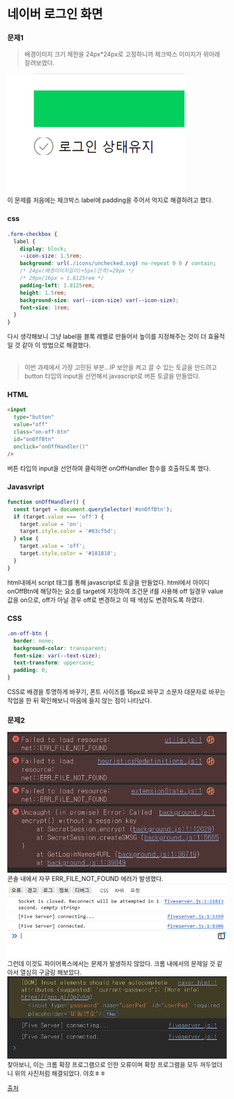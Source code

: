 # 네이버 로그인 화면

### 문제1

> 배경이미지 크기 제한을 24px\*24px로 고정하니까 체크박스 이미지가 위아래 잘려보였다.

![배경이미지 오류](./md-img/image-7.png)
</br>
이 문제를 처음에는 체크박스 label에 padding을 주어서 억지로 해결하려고 했다.

### css

```css
.form-checkbox {
  label {
    display: block;
    --icon-size: 1.5rem;
    background: url(./icons/unchecked.svg) no-repeat 0 0 / contain;
    /* 24px(배경이미지길이)+5px(간격)=29px */
    /* 29px/16px = 1.8125rem */
    padding-left: 1.8125rem;
    height: 1.5rem;
    background-size: var(--icon-size) var(--icon-size);
    font-size: 1rem;
  }
}
```

다시 생각해보니 그냥 label을 블록 레벨로 만들어서 높이를 지정해주는 것이 더 효율적일 것 같아 이 방법으로 해결했다.
</br></br>

> 이번 과제에서 가장 고민된 부분...IP 보안을 켜고 끌 수 있는 토글을 만드려고 button 타입의 input을 선언해서 javascript로 버튼 토글을 만들었다.

### HTML

```html
<input
  type="button"
  value="off"
  class="on-off-btn"
  id="onOffBtn"
  onclick="onOffHandler()"
/>
```

버튼 타입의 input을 선언하여 클릭하면 onOffHandler 함수를 호출하도록 했다.

### Javasvript

```javascript
function onOffHandler() {
  const target = document.querySelector('#onOffBtn');
  if (target.value === 'off') {
    target.value = 'on';
    target.style.color = '#03cf5d';
  } else {
    target.value = 'off';
    target.style.color = '#181818';
  }
}
```

html내에서 script 태그를 통해 javascript로 토글을 만들었다.
html에서 아이디 onOffBtn에 해당하는 요소를 target에 지정하여 조건문 if를 사용해 off 일경우 value값을 on으로, off가 아닐 경우 off로 변경하고 이 때 색상도 변경하도록 하였다.

### CSS

```css
.on-off-btn {
  border: none;
  background-color: transparent;
  font-size: var(--text-size);
  text-transform: uppercase;
  padding: 0;
}
```

CSS로 배경을 투명하게 바꾸기, 폰트 사이즈를 16px로 바꾸고 소문자 대문자로 바꾸는 작업을 한 뒤 확인해보니 마음에 들지 않는 점이 나타났다.

### 문제2

![크롬에서 에러](./md-img/image-2.png)</br>
콘솔 내에서 자꾸 ERR_FILE_NOT_FOUND 에러가 발생했다.</br>
![파이어폭스](./md-img/image-3.png)</br>
그런데 이것도 파이어폭스에서는 문제가 발생하지 않았다. 크롬 내에서의 문제일 것 같아서 열심히 구글링 해보았다.
</br>
![오류 해결](./md-img/image-6.png)</br>
찾아보니, 이는 크롬 확장 프로그램으로 인한 오류이며 확장 프로그램을 모두 꺼두었더니 위의 사진처럼 해결되었다. 야호ㅎㅎ</br>

[출처](https://kinsta.com/knowledgebase/err_file_not_found/#3-ways-to-fix-the-err_file_not_found-error)
